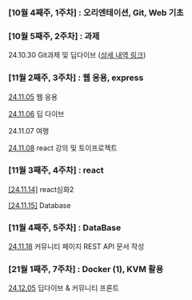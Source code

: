 ### [10월 4째주, 1주차] : 오리엔테이션, Git, Web 기초

### [10월 5째주, 2주차] : 과제 

24.10.30 Git과제 및 딥다이브 ([상세 내역 링크](https://github.com/100-hours-a-week/Leeroy-til/blob/main/Nov/2024-10-30.md))

### [11월 2째주, 3주차] : 웹 응용, express

[24.11.05](https://github.com/100-hours-a-week/Leeroy-til/blob/main/Oct(24)/2024-11-05.md) 웹 응용

[24.11.06](https://github.com/100-hours-a-week/Leeroy-til/blob/main/Oct/2024-11-06.md) 딥 다이브

24.11.07 여행

[24.11.08](https://github.com/100-hours-a-week/Leeroy-til/blob/main/Oct(24)/2024-11-08.md) react 강의 및 토이프로젝트

### [11월 3째주, 4주차] : react

[[24.11.14]](https://github.com/100-hours-a-week/Leeroy-til/blob/main/Oct(24)/2024-11-14.md) react심화2

[[24.11.15]](https://github.com/100-hours-a-week/Leeroy-til/blob/main/Oct(24)/2024-11-15.md) Database

### [11월 4째주, 5주차] : DataBase

[24.11.18](https://github.com/100-hours-a-week/Leeroy-til/blob/main/Oct(24)/2024-11-18.md) 커뮤니티 페이지 REST API 문서 작성

### [21월 1째주, 7주차] : Docker (1), KVM 활용

[24.12.05](https://github.com/100-hours-a-week/Leeroy-til/blob/main/DSC(24)/2024-12-04.md) 딥다이브 & 커뮤니티 프론트